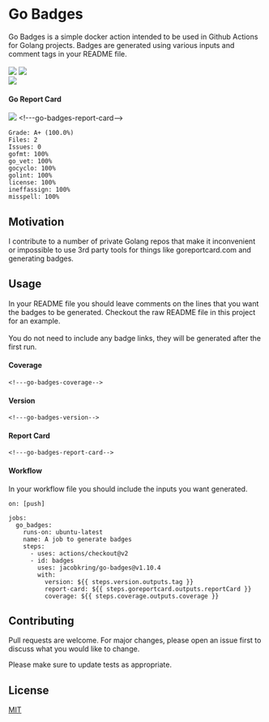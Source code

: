 # Go Badges

Go Badges is a simple docker action intended to be used in Github Actions for Golang projects. Badges are generated using various inputs and comment tags in your README file.
<br/><br/>
![](https://badgen.net/badge/coverage/87.8%25/green) <!---go-badges-coverage-->
![](https://badgen.net/badge/release/v1.10.32/blue) <!---go-badges-version-->
<br/>![](https://badgen.net/badge/license/MIT/blue) <br/>
#### Go Report Card
![](https://badgen.net/badge/Report%20Card/A+%20(100.0%25)/green) <!---go-badges-report-card-->
```
Grade: A+ (100.0%)
Files: 2
Issues: 0
gofmt: 100%
go_vet: 100%
gocyclo: 100%
golint: 100%
license: 100%
ineffassign: 100%
misspell: 100%
```

## Motivation

I contribute to a number of private Golang repos that make it inconvenient or impossible to use 3rd party tools for things like goreportcard.com and generating badges.

## Usage

In your README file you should leave comments on the lines that you want the badges to be generated.
Checkout the raw README file in this project for an example. <br/><br/>You do not need to include any badge links,
they will be generated after the first run.

#### Coverage
```
<!---go-badges-coverage-->
```
#### Version
```
<!---go-badges-version-->
```
#### Report Card
```
<!---go-badges-report-card-->
```

#### Workflow

In your workflow file you should include the inputs you want generated.
```
on: [push]

jobs:
  go_badges:
    runs-on: ubuntu-latest
    name: A job to generate badges
    steps:
      - uses: actions/checkout@v2
      - id: badges
        uses: jacobkring/go-badges@v1.10.4
        with:
          version: ${{ steps.version.outputs.tag }}
          report-card: ${{ steps.goreportcard.outputs.reportCard }}
          coverage: ${{ steps.coverage.outputs.coverage }}
```

## Contributing
Pull requests are welcome. For major changes, please open an issue first to discuss what you would like to change.

Please make sure to update tests as appropriate.

## License
[MIT](https://choosealicense.com/licenses/mit/)
